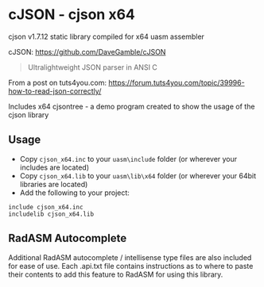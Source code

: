 # cJSON - cjson x64

cjson v1.7.12 static library compiled for x64 uasm assembler

cJSON: https://github.com/DaveGamble/cJSON

> Ultralightweight JSON parser in ANSI C

From a post on tuts4you.com: https://forum.tuts4you.com/topic/39996-how-to-read-json-correctly/

Includes x64 cjsontree - a demo program created to show the usage of the cjson library

## Usage

* Copy `cjson_x64.inc` to your `uasm\include` folder (or wherever your includes are located)
* Copy `cjson_x64.lib` to your `uasm\lib\x64` folder (or wherever your 64bit libraries are located)
* Add the following to your project:
```assembly
include cjson_x64.inc
includelib cjson_x64.lib
```

## RadASM Autocomplete
Additional RadASM autocomplete / intellisense type files are also included for ease of use. Each .api.txt file contains instructions as to where to paste their contents to add this feature to RadASM for using this library.
